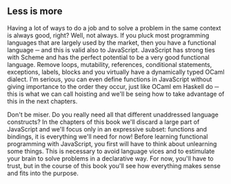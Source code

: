 ## Less is more

Having a lot of ways to do a job and to solve a problem in the same context is always good, right? Well, not always. If you pluck most programming languages that are largely used by the market, then you have a functional language ─ and this is valid also to JavaScript. JavaScript has strong ties with Scheme and has the perfect potential to be a very good functional language. Remove loops, mutability, references, conditional statements, exceptions, labels, blocks and you virtually have a dynamically typed OCaml dialect. I'm serious, you can even define functions in JavaScript without giving importance to the order they occur, just like OCaml em Haskell do ─ this is what we can call hoisting and we'll be seing how to take advantage of this in the next chapters.

Don't be miser. Do you really need all that different unaddressed language constructs? In the chapters of this book we'll discard a large part of JavaScript and we'll focus only in an expressive subset: functions and bindings, it is everything we'll need for now! Before learning functional programming with JavaScript, you first will have to think about unlearning some things. This is necessary to avoid language vices and to estimulate your brain to solve problems in a declarative way. For now, you'll have to trust, but in the course of this book you'll see how everything makes sense and fits into the purpose.

